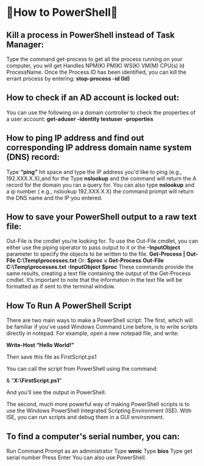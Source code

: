 # 📃How to PowerShell📃

## Kill a process in PowerShell instead of Task Manager: 
Type the command get-process to get all the process running on your computer, you will get Handles NPM(K) PM(K) WS(K) VM(M) CPU(s) Id ProcessName. Once the Process ID has been identified, you can kill the errant process by entering:             **stop-process -id (Id)**

## How to check if an AD account is locked out:
You can use the following on a domain controller to check the properties of a user account:    **get-aduser -identity testuser -properties**

## How to ping IP address and find out corresponding IP address domain name system (DNS) record:
Type **“ping”** hit space and type the IP address you'd like to ping (e.g., 192.XXX.X.X),and for the Type **nslookup** and the command will return the A record for the domain you ran a query for. You can also type **nslookup** and a ip number ( e.g., nslookup 192.XXX.X.X) the command prompt will return the DNS name and the IP you entered.

## How to save your PowerShell output to a raw text file:
Out-File is the cmdlet you’re looking for.
To use the Out-File cmdlet, you can either use the piping operator to pass output to it or the **-InputObject** parameter to specify the objects to be written to the file.
**Get-Process | Out-File C:\Temp\processes.txt**
Or:
**$proc = Get-Process**
**Out-File C:\Temp\processes.txt -InputObject $proc**
These commands provide the same results, creating a text file containing the output of the Get-Process cmdlet. It’s important to note that the information in the text file will be formatted as if sent to the terminal window.





## How To Run A PowerShell Script
There are two main ways to make a PowerShell script:
The first, which will be familiar if you’ve used Windows Command Line before, is to write scripts directly in notepad. For example, open a new notepad file, and write:

**Write-Host “Hello World!”**

Then save this file as FirstScript.ps1

You can call the script from PowerShell using the command:

& "**X:\FirstScript.ps1**"

And you’ll see the output in PowerShell.

The second, much more powerful way of making PowerShell scripts is to use the Windows PowerShell Integrated Scripting Environment (ISE). With ISE, you can run scripts and debug them in a GUI environment. 

## To find a computer's serial number, you can:
Run Command Prompt as an administrator
Type **wmic**
Type **bios**
Type get serial number
Press Enter 
You can also use PowerShell. 
